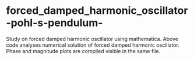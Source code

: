# forced_damped_harmonic_oscillator-pohl-s-pendulum-
Study on forced damped harmonic oscillator using mathematica.
Above code analyses numerical solution of forced damped harmonic oscillator.
Phase and magnitude plots are compiled visible in the same file.
